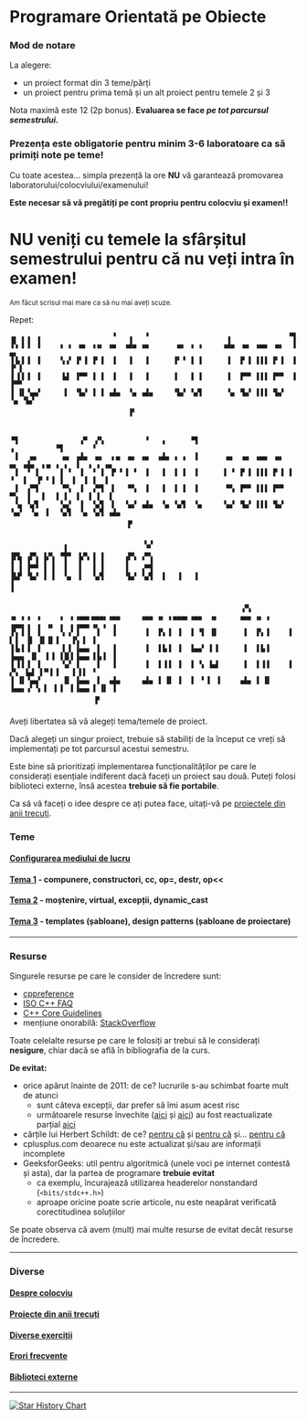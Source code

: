 # Programare Orientată pe Obiecte

### Mod de notare

La alegere:
- un proiect format din 3 teme/părți
- un proiect pentru prima temă și un alt proiect pentru temele 2 și 3

Nota maximă este 12 (2p bonus).
**Evaluarea se face _pe tot parcursul semestrului_.**

### Prezența este obligatorie pentru minim 3-6 laboratoare ca să primiți note pe teme!

Cu toate acestea... simpla prezență la ore **NU** vă garantează promovarea laboratorului/colocviului/examenului!

**Este necesar să vă pregătiți pe cont propriu pentru colocviu și examen!!**

# NU veniți cu temele la sfârșitul semestrului pentru că nu veți intra în examen!

<sup>Am făcut scrisul mai mare ca să nu mai aveți scuze.</sup>

Repet:

```                                                                            
▗▖ ▖▗  ▖                 ▝   ▗   ▝                   ▗              ▝▜      
▐▚ ▌▐  ▌    ▗ ▗  ▄▖ ▗▗▖ ▗▄  ▗▟▄ ▗▄       ▄▖ ▗ ▗     ▗▟▄  ▄▖ ▗▄▄  ▄▖  ▐   ▄▖ 
▐▐▖▌▐  ▌    ▝▖▞ ▐▘▐ ▐▘▐  ▐   ▐   ▐      ▐▘▝ ▐ ▐      ▐  ▐▘▐ ▐▐▐ ▐▘▐  ▐  ▐▘▐ 
▐ ▌▌▐  ▌     ▙▌ ▐▀▀ ▐ ▐  ▐   ▐   ▐      ▐   ▐ ▐      ▐  ▐▀▀ ▐▐▐ ▐▀▀  ▐  ▐▀▀ 
▐ ▐▌▝▄▄▘     ▐  ▝▙▞ ▐ ▐ ▗▟▄  ▝▄ ▗▟▄     ▝▙▞ ▝▄▜      ▝▄ ▝▙▞ ▐▐▐ ▝▙▞  ▝▄ ▝▙▞ 
                             ▗▖                                             
                             ▝

                                                                                                
▝▜               ▗▀  ▞▚          ▝   ▗      ▝▜                           ▗          ▝▜       ▝  
 ▐   ▄▖      ▄▖ ▗▟▄  ▄▖  ▖▄  ▄▖ ▗▄  ▗▟▄ ▗ ▗  ▐       ▄▖  ▄▖ ▗▄▄  ▄▖  ▄▖ ▗▟▄  ▖▄ ▗ ▗  ▐  ▗ ▗ ▗▄  
 ▐  ▝ ▐     ▐ ▝  ▐  ▝ ▐  ▛ ▘▐ ▝  ▐   ▐  ▐ ▐  ▐      ▐ ▝ ▐▘▐ ▐▐▐ ▐▘▐ ▐ ▝  ▐   ▛ ▘▐ ▐  ▐  ▐ ▐  ▐  
 ▐  ▗▀▜      ▀▚  ▐  ▗▀▜  ▌   ▀▚  ▐   ▐  ▐ ▐  ▐       ▀▚ ▐▀▀ ▐▐▐ ▐▀▀  ▀▚  ▐   ▌  ▐ ▐  ▐  ▐ ▐  ▐  
 ▝▄ ▝▄▜     ▝▄▞  ▐  ▝▄▜  ▌  ▝▄▞ ▗▟▄  ▝▄ ▝▄▜  ▝▄     ▝▄▞ ▝▙▞ ▐▐▐ ▝▙▞ ▝▄▞  ▝▄  ▌  ▝▄▜  ▝▄ ▝▄▜ ▗▟▄ 
                             ▄                                                                  
                             ▘

             ▗                   ▚▞             
▗▄▖  ▄▖ ▗▗▖ ▗▟▄  ▖▄ ▗ ▗      ▄▖  ▄▖             
▐▘▜ ▐▘▐ ▐▘▐  ▐   ▛ ▘▐ ▐     ▐▘▝ ▝ ▐             
▐ ▐ ▐▀▀ ▐ ▐  ▐   ▌  ▐ ▐     ▐   ▗▀▜             
▐▙▛ ▝▙▞ ▐ ▐  ▝▄  ▌  ▝▄▜     ▝▙▞ ▝▄▜  ▐   ▐   ▐  
▐                                               
▝

                                                         ▞▚                                     
▗▖ ▖▗  ▖    ▗  ▖▗▄▄▖▄▄▄▖▗▄▄     ▗▄▄ ▗▖ ▖▄▄▄▖▗▄▄  ▗▖     ▗▄▄ ▗▖ ▖    ▗▄▄▖▗  ▖ ▗▖ ▗  ▖▗▄▄▖▗▖ ▖ ▗  
▐▚ ▌▐  ▌    ▝▖▗▘▐    ▐   ▐       ▐  ▐▚ ▌ ▐  ▐ ▝▌ ▐▌      ▐  ▐▚ ▌    ▐    ▌▐  ▐▌ ▐▌▐▌▐   ▐▚ ▌ ▐  
▐▐▖▌▐  ▌     ▌▐ ▐▄▄▖ ▐   ▐       ▐  ▐▐▖▌ ▐  ▐▄▄▘ ▌▐      ▐  ▐▐▖▌    ▐▄▄▖ ▐▌  ▌▐ ▐▐▌▌▐▄▄▖▐▐▖▌ ▐  
▐ ▌▌▐  ▌     ▚▞ ▐    ▐   ▐       ▐  ▐ ▌▌ ▐  ▐ ▝▖ ▙▟      ▐  ▐ ▌▌    ▐    ▞▚  ▙▟ ▐▝▘▌▐   ▐ ▌▌ ▝  
▐ ▐▌▝▄▄▘     ▐▌ ▐▄▄▖ ▐  ▗▟▄     ▗▟▄ ▐ ▐▌ ▐  ▐  ▘▐  ▌    ▗▟▄ ▐ ▐▌    ▐▄▄▖▗▘▝▖▐  ▌▐  ▌▐▄▄▖▐ ▐▌ ▐  
                     ▄                                                                          
                     ▘
```

Aveți libertatea să vă alegeți tema/temele de proiect.

Dacă alegeți un singur proiect, trebuie să stabiliți de la început ce vreți să implementați
pe tot parcursul acestui semestru.

Este bine să prioritizați implementarea funcționalităților pe care le considerați esențiale
indiferent dacă faceți un proiect sau două.
Puteți folosi biblioteci externe, însă acestea **trebuie să fie portabile**.

Ca să vă faceți o idee despre ce ați putea face, uitați-vă pe [proiectele din anii trecuți](HoF.md).

### Teme
#### [Configurarea mediului de lucru](env)
#### [Tema 1](tema-1) - compunere, constructori, cc, op=, destr, op<<
#### [Tema 2](tema-2) - moștenire, virtual, excepții, dynamic_cast
#### [Tema 3](tema-3) - templates (șabloane), design patterns (șabloane de proiectare)

---

### Resurse

Singurele resurse pe care le consider de încredere sunt:
- [cppreference][cppreference-url]
- [ISO C++ FAQ](https://isocpp.org/faq/)
- [C++ Core Guidelines](https://isocpp.github.io/CppCoreGuidelines/CppCoreGuidelines)
- mențiune onorabilă: [StackOverflow](https://stackoverflow.com/questions/tagged/cpp?tab=Votes)

Toate celelalte resurse pe care le folosiți ar trebui să le considerați **nesigure**,
chiar dacă se află în bibliografia de la curs.

**De evitat:**
- orice apărut înainte de 2011: de ce? lucrurile s-au schimbat foarte mult de atunci
  - sunt câteva excepții, dar prefer să îmi asum acest risc
  - următoarele resurse învechite ([aici](http://www.gotw.ca/publications/)
    și [aici](http://www.gotw.ca/gotw/)) au fost reactualizate
    parțial [aici](https://herbsutter.com/gotw/)
- cărțile lui Herbert Schildt: de ce? [pentru că](https://www.seebs.net/c/c_tcn4e.html)
  și [pentru că](https://www.lysator.liu.se/c/schildt.html) și...
  [pentru că](https://web.archive.org/web/20000816131043/http://www.qnx.com/~glen/deadbeef/2764.html)
- cplusplus.com deoarece nu este actualizat și/sau are informații incomplete
- GeeksforGeeks: util pentru algoritmică (unele voci pe internet contestă și asta),
  dar la partea de programare **trebuie evitat**
  - ca exemplu, încurajează utilizarea headerelor nonstandard (`<bits/stdc++.h>`)
  - aproape oricine poate scrie articole, nu este neapărat verificată corectitudinea soluțiilor

Se poate observa că avem (mult) mai multe resurse de evitat decât resurse de încredere.

---

### Diverse
#### [Despre colocviu](colocviu.md)
#### [Proiecte din anii trecuți](HoF.md)
#### [Diverse exerciții](exercitii)
#### [Erori frecvente](erori.md)
#### [Biblioteci externe](libs)

---

[![Star History Chart](https://api.star-history.com/svg?repos=mcmarius/poo&type=Date)](https://star-history.com/#mcmarius/poo&Date)

[//]: # (reference-style link)
[cppreference-url]: https://en.cppreference.com/w/cpp
